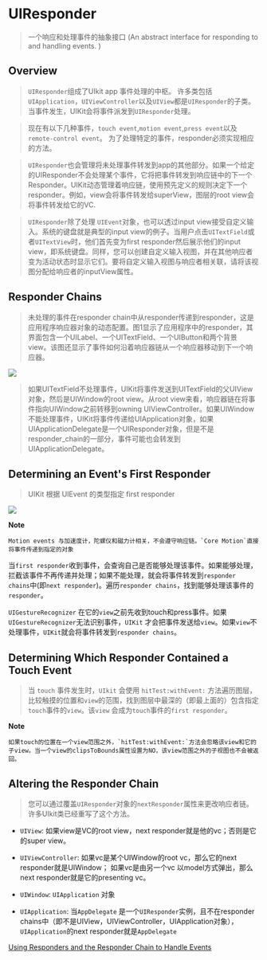# UIResponder

> 一个响应和处理事件的抽象接口 (An abstract interface for responding to and handling events. )

## Overview

> `UIResponder`组成了UIkit app 事件处理的中枢。 许多类包括`UIApplication`，`UIViewController`以及`UIView`都是`UIResponder`的子类。当事件发生，UIKit会将事件派发到`UIResponder`处理。

> 现在有以下几种事件，`touch event`,`motion event`,`press event`以及`remote-control event`。 为了处理特定的事件，responder必须实现相应的方法。

> `UIResponder`也会管理将未处理事件转发到app的其他部分。如果一个给定的UIResponder不会处理某个事件，它将把事件转发到响应链中的下一个Responder。UIKit动态管理着响应链，使用预先定义的规则决定下一个responder。例如，view会将事件转发给superView，图层的root view会将事件转发给它的VC.

> `UIResponder`除了处理 `UIEvent`对象，也可以透过input view接受自定义输入。系统的键盘就是典型的input view的例子。当用户点击`UITextField`或者`UITextView`时，他们首先变为first responder然后展示他们的input view，即系统键盘。同样，您可以创建自定义输入视图，并在其他响应者变为活动状态时显示它们。要将自定义输入视图与响应者相关联，请将该视图分配给响应者的inputView属性。


## Responder Chains

> 未处理的事件在responder chain中从responder传递到responder，这是应用程序响应器对象的动态配置。图1显示了应用程序中的responder，其界面包含一个UILabel、一个UITextField、一个UIButton和两个背景view。该图还显示了事件如何沿着响应器链从一个响应器移动到下一个响应器。

![][2]


> 如果UITextField不处理事件，UIKit将事件发送到UITextField的父UIView对象，然后是UIWindow的root view。从root view来看，响应器链在将事件指向UIWindow之前转移到owning UIViewController。如果UIWindow不能处理事件，UIKit将事件传递给UIApplication对象，如果UIApplicationDelegate是一个UIResponder对象，但是不是responder_chain的一部分，事件可能也会转发到UIApplicationDelegate。


## Determining an Event's First Responder

> UIKit 根据 UIEvent 的类型指定 first responder

![][3]

**Note**
    
    Motion events 与加速度计，陀螺仪和磁力计相关，不会遵守响应链。`Core Motion`直接将事件传递到指定的对象

当`first responder`收到事件，会查询自己是否能够处理该事件。如果能够处理，拦截该事件不再传递并处理；如果不能处理，就会将事件转发到`responder chains`中(即`next responder`)。遍历`responder chains`，找到能够处理该事件的`responder`。

`UIGestureRecognizer` 在它的`view`之前先收到touch和press事件。如果`UIGestureRecognizer`无法识别事件，`UIKit` 才会把事件发送给`view`。如果`view`不处理事件，`UIKit`就会将事件转发到`responder chains`。


## Determining Which Responder Contained a Touch Event

> 当 `touch` 事件发生时，`UIkit` 会使用 `hitTest:withEvent:` 方法遍历图层，比较触摸的位置和`view`的范围，找到图层中最深的（即最上面的）包含指定`touch`事件的`view`。该`view` 会成为`touch`事件的`first responder`。

**Note**

    如果touch的位置在一个view范围之外，`hitTest:withEvent:`方法会忽略该view和它的子view。当一个view的clipsToBounds属性设置为NO，该view范围之外的子视图也不会被返回。


## Altering the Responder Chain

> 您可以通过覆盖`UIResponder`对象的`nextResponder`属性来更改响应者链。许多UIkit类已经重写了这个方法。

- `UIView`: 如果view是VC的root view，next responder就是他的vc；否则是它的super view。

- `UIViewController`:  如果vc是某个UIWindow的root vc，那么它的next responder就是UIWindow； 如果vc是由另一个vc 以model方式弹出，那么next responder就是它的presenting vc。

- `UIWindow`:  `UIApplication` 对象

- `UIApplication`: 当`AppDelegate` 是一个`UIResponder`实例，且不在responder chains中（即不是UIView，UIViewController，UIApplication对象），`UIApplication`的next responder就是`AppDelegate`

  




[Using Responders and the Responder Chain to Handle Events][1]

[1]: https://developer.apple.com/documentation/uikit/touches_presses_and_gestures/using_responders_and_the_responder_chain_to_handle_events?language=objc

[2]:pic/Responder_Chain.png
[3]:pic/first_responder.png